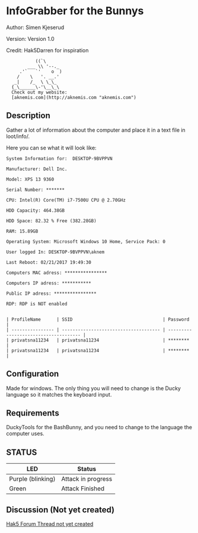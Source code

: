 # InfoGrabber for the Bunnys

Author: Simen Kjeserud

Version: Version 1.0

Credit: Hak5Darren for inspiration

               ((`\
            ___ \\ '--._
         .'`   `'    o  )
        /    \   '. __.'
       _|    /_  \ \_\_
      {_\______\-'\__\_\
	  Check out my website:
	  [aknemis.com](http://aknemis.com "aknemis.com") 

## Description

Gather a lot of information about the computer and place it in a text file in loot/info/.

Here you can se what it will look like:


	System Information for:  DESKTOP-9BVPPVN

	Manufacturer: Dell Inc.

	Model: XPS 13 9360

	Serial Number: *******

	CPU: Intel(R) Core(TM) i7-7500U CPU @ 2.70GHz

	HDD Capacity: 464.38GB

	HDD Space: 82.32 % Free (382.28GB)
	
	RAM: 15.89GB

	Operating System: Microsoft Windows 10 Home, Service Pack: 0

	User logged In: DESKTOP-9BVPPVN\aknem

	Last Reboot: 02/21/2017 19:49:30

	Computers MAC adress: ****************

	Computers IP adress: ***********

	Public IP adress: ****************

	RDP: RDP is NOT enabled


	| ProfileName      | SSID                                  | Password                              |
	| ---------------- | ------------------------------------- | ------------------------------------- |
	| privatsna11234   | privatsna11234                        | ********                              |
	| privatsna11234   | privatsna11234                        | ********                              |



## Configuration

Made for windows. The only thing you will need to change is the Ducky language so it matches the keyboard input.

## Requirements

DuckyTools for the BashBunny, and you need to change to the language the computer uses.

## STATUS

| LED              | Status                                |
| ---------------- | ------------------------------------- |
| Purple (blinking)| Attack in progress                    |
| Green            | Attack Finished                       |



## Discussion (Not yet created)
[Hak5 Forum Thread not yet created](https://forums.hak5.org/index.php?/topic/ "Hak5 Forum Thread") 
